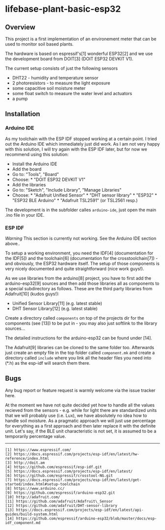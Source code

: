 # lifebase-plant-basic-esp32

## Overview

This project is a first implementation of an environement meter
that can be used to monitor soil based plants.

The hardware is based on espressif's[1] wonderful ESP32[2] and
we use the development board from DOIT[3] (DOIT ESP32 DEVKIT V1).

The current setup consists of just the following sensors

  * DHT22 - humidity and temperature sensor
  * 2 photoresistors - to measure the light exposure
  * some capacitive soil moisture meter
  * some float switch to measure the water level and actuators
  * a pump

## Installation

### Arduino IDE

As my toolchain with the ESP IDF stopped working at
a certain point. I tried out the Arduino IDE which
immediately just did work.
As I am not very happy with this solution, I will
try again with the ESP IDF later, but for now
we recommend using this solution:

  * Install the Arduino IDE
  * Add the board
   * Go to: "Tools", "Board"
   * Choose:
    * "DOIT ESP32 DEVKIT V1"
  * Add the libraries
   * Go to: "Sketch", "Include Library", "Manage Libraries"
   * Choose:
    * "Adafruit Unified Sensor"
    * "DHT sensor library"
    * "ESP32"
    * "ESP32 BLE Arduino"
    * "Adafruit TSL2591" (or TSL2561 resp.)

The development is in the subfolder calles `arduino-ide`, just
open the main .ino file in your IDE.

### ESP IDF

*Warning* This section is currently not working. See the
Arduino IDE section above..

To setup a working environment, you need the IDF[4] (documentation
for the IDF[5]) and the toolchain[6] (documentation for the
crosstoolchain[7]) - and obviously, the ESP32 hardware itself.
The setup of those components is very nicely
documented and quite straightforward (nice work guys!).

As we use libraries from the arduino[8] project, you have to
first add the arduino-esp32[9] sources and then add those
libraries all as components to a special subdirectory as follows.
These are the third party libraries from Adafruit[10] (kudos guys!):

  * Unified Sensor Library[11] (e.g. latest stable)
  * DHT Sensor Library[12] (e.g. latest stable)

Create a directory called `components` on top of the projects
dir for the components (see [13]) to be put in - you may also
just softlink to the library sources...

The detailed instructions for the arduino-esp32 can be found
under [14].

The Adafruit[9] libraries can be cloned to the same folder too.
Afterwards just create an empty file in the top folder called
`component.mk` and create a directory called `include` where
you link all the header files you need into (\*.h) as the
esp-idf will search them there.

## Bugs

Any bug report or feature request is warmly welcome via
the issue tracker here.

At the moment we have not quite decided yet how to handle
all the values recieved from the sensors - e.g. while for
light there are standardized units that we will probably
use (i.e. Lux), we have absolutely no idea how to handle
soil moisture. As a pragmatic approach we will just use
percentage for everything as a first approach and then
later replace it with the definite unit. Let's say, if
the BLE unit characteristic is not set, it is assumed
to be a temporarily percentage value.

---
    [1] https://www.espressif.com/
    [2] https://docs.espressif.com/projects/esp-idf/en/latest/hw-reference/index.html
    [3] http://doit.am
    [4] https://github.com/espressif/esp-idf.git
    [5] https://docs.espressif.com/projects/esp-idf/en/latest/
    [6] https://github.com/espressif/crosstool-NG.git
    [7] https://docs.espressif.com/projects/esp-idf/en/latest/get-started/index.html#setup-toolchain
    [8] https://www.arduino.cc/
    [9] https://github.com/espressif/arduino-esp32.git
    [10] http://adafruit.com/
    [11] https://github.com/adafruit/Adafruit\_Sensor
    [12] https://github.com/adafruit/DHT-sensor-library
    [13] https://docs.espressif.com/projects/esp-idf/en/latest/api-guides/build-system.html
    [14] https://github.com/espressif/arduino-esp32/blob/master/docs/esp-idf_component.md
